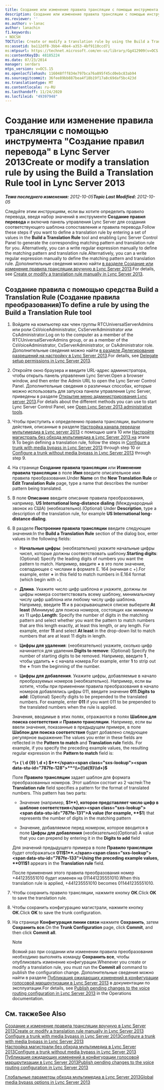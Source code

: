 ```yaml
---
title: Создание или изменение правила трансляции с помощью инструмента "Создание правил перевода"
description: Создание или изменение правила трансляции с помощью инструмента "Создание правил перевода".
ms.reviewer: ''
ms.author: v-lanac
author: lanachin
f1.keywords:
- NOCSH
TOCTitle: Create or modify a translation rule by using the Build a Translation Rule tool
ms:assetid: ba112df8-3bb4-48e4-a353-4bf9110ccd71
ms:mtpsurl: https://technet.microsoft.com/en-us/library/Gg412909(v=OCS.15)
ms:contentKeyID: 48185224
ms.date: 07/23/2014
manager: serdars
mtps_version: v=OCS.15
ms.openlocfilehash: 116048fff834e797bca76a895f45cd0ebc83ab94
ms.sourcegitcommit: 36fee89bb887bea4f18b19f17a8c69daf5bc423d
ms.translationtype: MT
ms.contentlocale: ru-RU
ms.lasthandoff: 11/24/2020
ms.locfileid: "49397948"
---
```

# <a name="create-or-modify-a-translation-rule-by-using-the-build-a-translation-rule-tool-in-lync-server-2013"></a><span data-ttu-id="787fe-103">Создание или изменение правила трансляции с помощью инструмента "Создание правил перевода" в Lync Server 2013</span><span class="sxs-lookup"><span data-stu-id="787fe-103">Create or modify a translation rule by using the Build a Translation Rule tool in Lync Server 2013</span></span>

<div data-xmlns="http://www.w3.org/1999/xhtml">

<div class="topic" data-xmlns="http://www.w3.org/1999/xhtml" data-msxsl="urn:schemas-microsoft-com:xslt" data-cs="https://msdn.microsoft.com/">

<div data-asp="https://msdn2.microsoft.com/asp">



</div>

<div id="mainSection">

<div id="mainBody"><span data-ttu-id="787fe-104">

<span> </span></span><span class="sxs-lookup"><span data-stu-id="787fe-104">

<span> </span></span></span>

<span data-ttu-id="787fe-105">_**Тема последнего изменения:** 2012-10-05_</span><span class="sxs-lookup"><span data-stu-id="787fe-105">_**Topic Last Modified:** 2012-10-05_</span></span>

<span data-ttu-id="787fe-106">Следуйте этим инструкциям, если вы хотите определить правило перевода, введя набор значений в инструменте **Создание правил перевода** и включив панель управления Lync Server для создания соответствующего шаблона сопоставления и правила перевода.</span><span class="sxs-lookup"><span data-stu-id="787fe-106">Follow these steps if you want to define a translation rule by entering a set of values in the **Build a Translation Rule** tool and enabling Lync Server Control Panel to generate the corresponding matching pattern and translation rule for you.</span></span> <span data-ttu-id="787fe-107">Alternatively, you can a write regular expression manually to define the matching pattern and translation rule.</span><span class="sxs-lookup"><span data-stu-id="787fe-107">Alternatively, you can a write regular expression manually to define the matching pattern and translation rule.</span></span> <span data-ttu-id="787fe-108">Дополнительные сведения можно найти [в разделе Создание или изменение правила трансляции вручную в Lync Server 2013](lync-server-2013-create-or-modify-a-translation-rule-manually.md).</span><span class="sxs-lookup"><span data-stu-id="787fe-108">For details, see [Create or modify a translation rule manually in Lync Server 2013](lync-server-2013-create-or-modify-a-translation-rule-manually.md).</span></span>

<div>

## <a name="to-define-a-rule-by-using-the-build-a-translation-rule-tool"></a><span data-ttu-id="787fe-109">Создание правила с помощью средства Build a Translation Rule (Создание правила преобразования)</span><span class="sxs-lookup"><span data-stu-id="787fe-109">To define a rule by using the Build a Translation Rule tool</span></span>

1.  <span data-ttu-id="787fe-110">Войдите на компьютер как член группы RTCUniversalServerAdmins или роли CsVoiceAdministrator, CsServerAdministrator или CsAdministrator.</span><span class="sxs-lookup"><span data-stu-id="787fe-110">Log on to the computer as a member of the RTCUniversalServerAdmins group, or as a member of the CsVoiceAdministrator, CsServerAdministrator, or CsAdministrator role.</span></span> <span data-ttu-id="787fe-111">Дополнительные сведения можно найти [в разделе Делегирование разрешений на настройку в Lync Server 2013](lync-server-2013-delegate-setup-permissions.md).</span><span class="sxs-lookup"><span data-stu-id="787fe-111">For details, see [Delegate setup permissions in Lync Server 2013](lync-server-2013-delegate-setup-permissions.md).</span></span>

2.  <span data-ttu-id="787fe-112">Откройте окно браузера и введите URL-адрес администратора, чтобы открыть панель управления Lync Server.</span><span class="sxs-lookup"><span data-stu-id="787fe-112">Open a browser window, and then enter the Admin URL to open the Lync Server Control Panel.</span></span> <span data-ttu-id="787fe-113">Дополнительные сведения о различных способах, которые можно использовать для запуска панели управления Lync Server, приведены в разделе [Открытие меню администрирования Lync server 2013](lync-server-2013-open-lync-server-administrative-tools.md).</span><span class="sxs-lookup"><span data-stu-id="787fe-113">For details about the different methods you can use to start Lync Server Control Panel, see [Open Lync Server 2013 administrative tools](lync-server-2013-open-lync-server-administrative-tools.md).</span></span>

3.  <span data-ttu-id="787fe-114">Чтобы приступить к определению правила трансляции, выполните действия, описанные в разделе [Настройка канала передачи мультимедиа в Lync server 2013](lync-server-2013-configure-a-trunk-with-media-bypass.md) с помощью шага 10 или [Настройте магистраль без обхода мультимедиа в Lync Server 2013 на](lync-server-2013-configure-a-trunk-without-media-bypass.md) этапе 9.</span><span class="sxs-lookup"><span data-stu-id="787fe-114">To begin defining a translation rule, follow the steps in [Configure a trunk with media bypass in Lync Server 2013](lync-server-2013-configure-a-trunk-with-media-bypass.md) through step 10 or [Configure a trunk without media bypass in Lync Server 2013](lync-server-2013-configure-a-trunk-without-media-bypass.md) through step 9.</span></span>

4.  <span data-ttu-id="787fe-115">На странице **Создание правила трансляции** или **Изменение правила трансляции** в поле **Имя** введите описательное имя правила преобразования.</span><span class="sxs-lookup"><span data-stu-id="787fe-115">Under **Name** on the **New Translation Rule** or **Edit Translation Rule** page, type a name that describes the number pattern being translated.</span></span>

5.  <span data-ttu-id="787fe-116">В поле **Описание** введите описание правила преобразования, например, **US International long-distance dialing** (Международный звонок из США) (необязательно).</span><span class="sxs-lookup"><span data-stu-id="787fe-116">(Optional) Under **Description**, type a description of the translation rule, for example **US International long-distance dialing**.</span></span>

6.  <span data-ttu-id="787fe-117">В разделе **Построение правила трансляции** введите следующие значения:</span><span class="sxs-lookup"><span data-stu-id="787fe-117">In the **Build a Translation Rule** section of the dialog box, enter values in the following fields:</span></span>
    
      - <span data-ttu-id="787fe-118">**Начальные цифры**: (необязательно) укажите начальные цифры чисел, которые должны соответствовать шаблону.</span><span class="sxs-lookup"><span data-stu-id="787fe-118">**Starting digits**: (Optional) Specify the leading digits of numbers you want the pattern to match.</span></span> <span data-ttu-id="787fe-119">Например, введите **+** в это поле значение, совпадающее с числами в формате E. 164 (начиная с +).</span><span class="sxs-lookup"><span data-stu-id="787fe-119">For example, enter **+** in this field to match numbers in E.164 format (which begin with +).</span></span>
    
      - <span data-ttu-id="787fe-p105">**Длина**. Укажите число цифр шаблона и укажите, должны ли цифры номера соответствовать всему шаблону, минимальному числу цифр шаблона или любому числу цифр шаблона. Например, введите **11** и в раскрывающемся списке выберите **At least** (Минимум) для поиска номеров, состоящих как минимум из 11 цифр.</span><span class="sxs-lookup"><span data-stu-id="787fe-p105">**Length**: Specify the number of digits in the matching pattern and select whether you want the pattern to match numbers that are this length exactly, at least this length, or any length. For example, enter **11** and select **At least** in the drop-down list to match numbers that are at least 11 digits in length.</span></span>
    
      - <span data-ttu-id="787fe-122">**Цифры для удаления**: (необязательно) укажите, сколько цифр начинается для удаления.</span><span class="sxs-lookup"><span data-stu-id="787fe-122">**Digits to remove**: (Optional) Specify the number of starting digits to be removed.</span></span> <span data-ttu-id="787fe-123">Например, введите **1** , чтобы удалить **+** с начала номера.</span><span class="sxs-lookup"><span data-stu-id="787fe-123">For example, enter **1** to strip out the **+** from the beginning of the number.</span></span>
    
      - <span data-ttu-id="787fe-p107">**Цифры для добавления**. Укажите цифры, добавляемые в начало преобразуемых номеров (необязательно). Например, если вы хотите, чтобы при применении правила преобразования в начало номеров добавлялись цифры 011, введите значение **011**.</span><span class="sxs-lookup"><span data-stu-id="787fe-p107">**Digits to add**: (Optional) Specify digits to be prepended to the translated numbers. For example, enter **011** if you want 011 to be prepended to the translated numbers when the rule is applied.</span></span>
    
    <span data-ttu-id="787fe-p108">Значения, вводимые в этих полях, отражаются в полях **Шаблон для поиска соответствия** и **Правило трансляции**. Например, если вы ввели значения, показанные в предыдущем примере, в поле **Шаблон для поиска соответствия** будет добавлено следующее регулярное выражение:</span><span class="sxs-lookup"><span data-stu-id="787fe-p108">The values you enter in these fields are reflected in the **Pattern to match** and **Translation rule** fields. For example, if you specify the preceding example values, the resulting regular expression in the **Pattern to match** field is:</span></span>
    
    <span data-ttu-id="787fe-128">**^\\+ ( \\ d {9} \\ d +) $**</span><span class="sxs-lookup"><span data-stu-id="787fe-128">**^\\+(\\d{9}\\d+)$**</span></span>
    
    <span data-ttu-id="787fe-p109">Поле **Правило трансляции** задает шаблон для формата преобразованных номеров. Этот шаблон состоит из 2 частей:</span><span class="sxs-lookup"><span data-stu-id="787fe-p109">The **Translation rule** field specifies a pattern for the format of translated numbers. This pattern has two parts:</span></span>
    
      - <span data-ttu-id="787fe-131">Значение (например, **$1**), которое представляет число цифр в шаблоне соответствия</span><span class="sxs-lookup"><span data-stu-id="787fe-131">A value (for example, **$1**) that represents the number of digits in the matching pattern</span></span>
    
      - <span data-ttu-id="787fe-132">Значение, добавляемое перед номером, которое вводится в поле **Цифры для добавления** (необязательно)</span><span class="sxs-lookup"><span data-stu-id="787fe-132">(Optional) A value that you can prepend by entering it in the **Digits to add** field</span></span>
    
    <span data-ttu-id="787fe-133">Для значений предыдущего примера в поле **Правило трансляции** будет отображаться **011$1**.</span><span class="sxs-lookup"><span data-stu-id="787fe-133">Using the preceding example values, **011$1** appears in the **Translation rule** field.</span></span>
    
    <span data-ttu-id="787fe-134">После применения этого правила преобразования номер +441235551010 будет изменен на 011441235551010.</span><span class="sxs-lookup"><span data-stu-id="787fe-134">When this translation rule is applied, +441235551010 becomes 011441235551010.</span></span>

7.  <span data-ttu-id="787fe-135">Чтобы сохранить правило трансляции, нажмите кнопку **ОК**.</span><span class="sxs-lookup"><span data-stu-id="787fe-135">Click **OK** to save the translation rule.</span></span>

8.  <span data-ttu-id="787fe-136">Чтобы сохранить конфигурацию магистрали, нажмите кнопку **ОК**.</span><span class="sxs-lookup"><span data-stu-id="787fe-136">Click **OK** to save the trunk configuration.</span></span>

9.  <span data-ttu-id="787fe-137">На странице **Конфигурация линии связи** нажмите **Сохранить**, затем **Сохранить все**.</span><span class="sxs-lookup"><span data-stu-id="787fe-137">On the **Trunk Configuration** page, click **Commit**, and then click **Commit all**.</span></span>
    
    <div>
    

    > [!NOTE]
    > <span data-ttu-id="787fe-138">Всякий раз при создании или изменении правила преобразования необходимо выполнять команду <STRONG>Сохранить все</STRONG>, чтобы опубликовать изменение конфигурации.</span><span class="sxs-lookup"><span data-stu-id="787fe-138">Whenever you create or modify a translation rule, you must run the <STRONG>Commit all</STRONG> command to publish the configuration change.</span></span> <span data-ttu-id="787fe-139">Дополнительные сведения можно найти в разделе <A href="lync-server-2013-publish-pending-changes-to-the-voice-routing-configuration.md">Публикация ожидающих изменений в конфигурации голосовой маршрутизации в Lync Server 2013</A> в документации по эксплуатации.</span><span class="sxs-lookup"><span data-stu-id="787fe-139">For details, see <A href="lync-server-2013-publish-pending-changes-to-the-voice-routing-configuration.md">Publish pending changes to the voice routing configuration in Lync Server 2013</A> in the Operations documentation.</span></span>

    
    </div>

</div>

<div>

## <a name="see-also"></a><span data-ttu-id="787fe-140">См. также</span><span class="sxs-lookup"><span data-stu-id="787fe-140">See Also</span></span>


[<span data-ttu-id="787fe-141">Создание и изменение правила трансляции вручную в Lync Server 2013</span><span class="sxs-lookup"><span data-stu-id="787fe-141">Create or modify a translation rule manually in Lync Server 2013</span></span>](lync-server-2013-create-or-modify-a-translation-rule-manually.md)  
[<span data-ttu-id="787fe-142">Configure a trunk with media bypass in Lync Server 2013</span><span class="sxs-lookup"><span data-stu-id="787fe-142">Configure a trunk with media bypass in Lync Server 2013</span></span>](lync-server-2013-configure-a-trunk-with-media-bypass.md)  
[<span data-ttu-id="787fe-143">Настройка магистрали без обхода мультимедиа в Lync Server 2013</span><span class="sxs-lookup"><span data-stu-id="787fe-143">Configure a trunk without media bypass in Lync Server 2013</span></span>](lync-server-2013-configure-a-trunk-without-media-bypass.md)  
[<span data-ttu-id="787fe-144">Публикация ожидающих изменений в конфигурации голосовой маршрутизации в Lync Server 2013</span><span class="sxs-lookup"><span data-stu-id="787fe-144">Publish pending changes to the voice routing configuration in Lync Server 2013</span></span>](lync-server-2013-publish-pending-changes-to-the-voice-routing-configuration.md)  


[<span data-ttu-id="787fe-145">Глобальные параметры обхода мультимедиа в Lync Server 2013</span><span class="sxs-lookup"><span data-stu-id="787fe-145">Global media bypass options in Lync Server 2013</span></span>](lync-server-2013-global-media-bypass-options.md)  
  

<span data-ttu-id="787fe-146"></div>

</div>

<span> </span>

</div>

</div>

</span><span class="sxs-lookup"><span data-stu-id="787fe-146"></div>

</div>

<span> </span>

</div>

</div>

</span></span></div>

